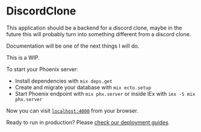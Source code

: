 # DiscordClone

This application should be a backend for a discord clone, maybe in the future this will probably turn into something different from a discord clone.

Documentation will be one of the next things I will do.

This is a WIP.

To start your Phoenix server:

  * Install dependencies with `mix deps.get`
  * Create and migrate your database with `mix ecto.setup`
  * Start Phoenix endpoint with `mix phx.server` or inside IEx with `iex -S mix phx.server`

Now you can visit [`localhost:4000`](http://localhost:4000) from your browser.

Ready to run in production? Please [check our deployment guides](https://hexdocs.pm/phoenix/deployment.html).

